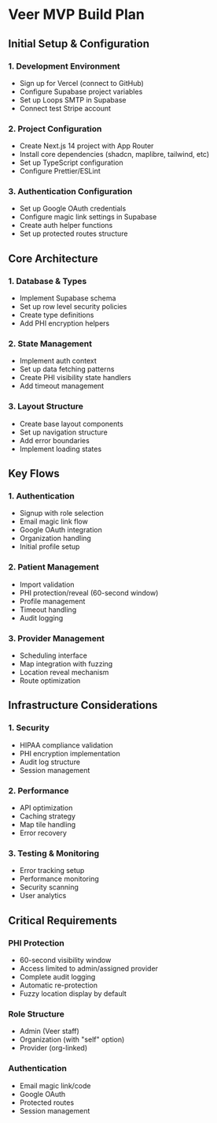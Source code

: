 # Veer MVP Build Plan

## Initial Setup & Configuration

### 1. Development Environment
- Sign up for Vercel (connect to GitHub)
- Configure Supabase project variables
- Set up Loops SMTP in Supabase
- Connect test Stripe account 

### 2. Project Configuration
- Create Next.js 14 project with App Router
- Install core dependencies (shadcn, maplibre, tailwind, etc)
- Set up TypeScript configuration
- Configure Prettier/ESLint

### 3. Authentication Configuration 
- Set up Google OAuth credentials
- Configure magic link settings in Supabase
- Create auth helper functions
- Set up protected routes structure

## Core Architecture

### 1. Database & Types
- Implement Supabase schema
- Set up row level security policies
- Create type definitions
- Add PHI encryption helpers

### 2. State Management
- Implement auth context
- Set up data fetching patterns
- Create PHI visibility state handlers
- Add timeout management 

### 3. Layout Structure
- Create base layout components
- Set up navigation structure
- Add error boundaries
- Implement loading states

## Key Flows 

### 1. Authentication
- Signup with role selection
- Email magic link flow  
- Google OAuth integration
- Organization handling
- Initial profile setup

### 2. Patient Management
- Import validation
- PHI protection/reveal (60-second window)
- Profile management
- Timeout handling
- Audit logging

### 3. Provider Management 
- Scheduling interface
- Map integration with fuzzing
- Location reveal mechanism
- Route optimization

## Infrastructure Considerations

### 1. Security
- HIPAA compliance validation
- PHI encryption implementation
- Audit log structure
- Session management

### 2. Performance
- API optimization
- Caching strategy
- Map tile handling
- Error recovery

### 3. Testing & Monitoring
- Error tracking setup
- Performance monitoring
- Security scanning
- User analytics

## Critical Requirements

### PHI Protection
- 60-second visibility window
- Access limited to admin/assigned provider
- Complete audit logging
- Automatic re-protection
- Fuzzy location display by default

### Role Structure
- Admin (Veer staff)
- Organization (with "self" option)
- Provider (org-linked)

### Authentication
- Email magic link/code
- Google OAuth
- Protected routes
- Session management